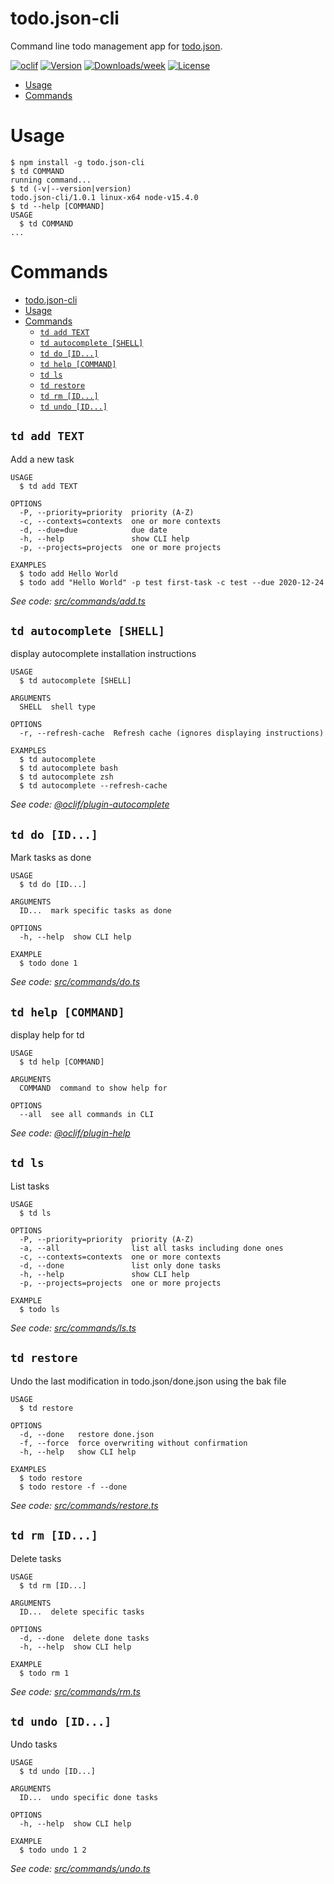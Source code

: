todo.json-cli
=============

Command line todo management app for [todo.json](https://github.com/DCsunset/todo.json).


[![oclif](https://img.shields.io/badge/cli-oclif-brightgreen.svg)](https://oclif.io)
[![Version](https://img.shields.io/npm/v/todo.json-cli.svg)](https://npmjs.org/package/todo.json-cli)
[![Downloads/week](https://img.shields.io/npm/dw/todo.json-cli.svg)](https://npmjs.org/package/todo.json-cli)
[![License](https://img.shields.io/npm/l/todo.json-cli.svg)](https://github.com/DCsunset/todo.json-cli/blob/master/package.json)

<!-- toc -->
* [Usage](#usage)
* [Commands](#commands)
<!-- tocstop -->
# Usage
<!-- usage -->
```sh-session
$ npm install -g todo.json-cli
$ td COMMAND
running command...
$ td (-v|--version|version)
todo.json-cli/1.0.1 linux-x64 node-v15.4.0
$ td --help [COMMAND]
USAGE
  $ td COMMAND
...
```
<!-- usagestop -->
# Commands
<!-- commands -->
- [todo.json-cli](#todojson-cli)
- [Usage](#usage)
- [Commands](#commands)
  - [`td add TEXT`](#td-add-text)
  - [`td autocomplete [SHELL]`](#td-autocomplete-shell)
  - [`td do [ID...]`](#td-do-id)
  - [`td help [COMMAND]`](#td-help-command)
  - [`td ls`](#td-ls)
  - [`td restore`](#td-restore)
  - [`td rm [ID...]`](#td-rm-id)
  - [`td undo [ID...]`](#td-undo-id)

## `td add TEXT`

Add a new task

```
USAGE
  $ td add TEXT

OPTIONS
  -P, --priority=priority  priority (A-Z)
  -c, --contexts=contexts  one or more contexts
  -d, --due=due            due date
  -h, --help               show CLI help
  -p, --projects=projects  one or more projects

EXAMPLES
  $ todo add Hello World
  $ todo add "Hello World" -p test first-task -c test --due 2020-12-24
```

_See code: [src/commands/add.ts](https://github.com/DCsunset/todo.json-cli/blob/v1.0.1/src/commands/add.ts)_

## `td autocomplete [SHELL]`

display autocomplete installation instructions

```
USAGE
  $ td autocomplete [SHELL]

ARGUMENTS
  SHELL  shell type

OPTIONS
  -r, --refresh-cache  Refresh cache (ignores displaying instructions)

EXAMPLES
  $ td autocomplete
  $ td autocomplete bash
  $ td autocomplete zsh
  $ td autocomplete --refresh-cache
```

_See code: [@oclif/plugin-autocomplete](https://github.com/oclif/plugin-autocomplete/blob/v0.3.0/src/commands/autocomplete/index.ts)_

## `td do [ID...]`

Mark tasks as done

```
USAGE
  $ td do [ID...]

ARGUMENTS
  ID...  mark specific tasks as done

OPTIONS
  -h, --help  show CLI help

EXAMPLE
  $ todo done 1
```

_See code: [src/commands/do.ts](https://github.com/DCsunset/todo.json-cli/blob/v1.0.1/src/commands/do.ts)_

## `td help [COMMAND]`

display help for td

```
USAGE
  $ td help [COMMAND]

ARGUMENTS
  COMMAND  command to show help for

OPTIONS
  --all  see all commands in CLI
```

_See code: [@oclif/plugin-help](https://github.com/oclif/plugin-help/blob/v3.2.1/src/commands/help.ts)_

## `td ls`

List tasks

```
USAGE
  $ td ls

OPTIONS
  -P, --priority=priority  priority (A-Z)
  -a, --all                list all tasks including done ones
  -c, --contexts=contexts  one or more contexts
  -d, --done               list only done tasks
  -h, --help               show CLI help
  -p, --projects=projects  one or more projects

EXAMPLE
  $ todo ls
```

_See code: [src/commands/ls.ts](https://github.com/DCsunset/todo.json-cli/blob/v1.0.1/src/commands/ls.ts)_

## `td restore`

Undo the last modification in todo.json/done.json using the bak file

```
USAGE
  $ td restore

OPTIONS
  -d, --done   restore done.json
  -f, --force  force overwriting without confirmation
  -h, --help   show CLI help

EXAMPLES
  $ todo restore
  $ todo restore -f --done
```

_See code: [src/commands/restore.ts](https://github.com/DCsunset/todo.json-cli/blob/v1.0.1/src/commands/restore.ts)_

## `td rm [ID...]`

Delete tasks

```
USAGE
  $ td rm [ID...]

ARGUMENTS
  ID...  delete specific tasks

OPTIONS
  -d, --done  delete done tasks
  -h, --help  show CLI help

EXAMPLE
  $ todo rm 1
```

_See code: [src/commands/rm.ts](https://github.com/DCsunset/todo.json-cli/blob/v1.0.1/src/commands/rm.ts)_

## `td undo [ID...]`

Undo tasks

```
USAGE
  $ td undo [ID...]

ARGUMENTS
  ID...  undo specific done tasks

OPTIONS
  -h, --help  show CLI help

EXAMPLE
  $ todo undo 1 2
```

_See code: [src/commands/undo.ts](https://github.com/DCsunset/todo.json-cli/blob/v1.0.1/src/commands/undo.ts)_
<!-- commandsstop -->
